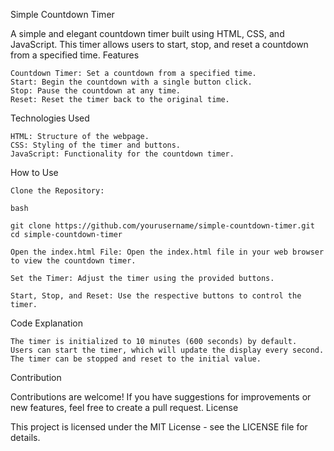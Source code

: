 Simple Countdown Timer

A simple and elegant countdown timer built using HTML, CSS, and JavaScript. This timer allows users to start, stop, and reset a countdown from a specified time.
Features

    Countdown Timer: Set a countdown from a specified time.
    Start: Begin the countdown with a single button click.
    Stop: Pause the countdown at any time.
    Reset: Reset the timer back to the original time.

 
Technologies Used

    HTML: Structure of the webpage.
    CSS: Styling of the timer and buttons.
    JavaScript: Functionality for the countdown timer.

How to Use

    Clone the Repository:

    bash

    git clone https://github.com/yourusername/simple-countdown-timer.git
    cd simple-countdown-timer

    Open the index.html File: Open the index.html file in your web browser to view the countdown timer.

    Set the Timer: Adjust the timer using the provided buttons.

    Start, Stop, and Reset: Use the respective buttons to control the timer.

Code Explanation

    The timer is initialized to 10 minutes (600 seconds) by default.
    Users can start the timer, which will update the display every second.
    The timer can be stopped and reset to the initial value.

Contribution

Contributions are welcome! If you have suggestions for improvements or new features, feel free to create a pull request.
License

This project is licensed under the MIT License - see the LICENSE file for details.
